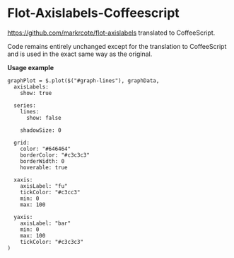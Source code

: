 Flot-Axislabels-Coffeescript
============================

https://github.com/markrcote/flot-axislabels translated to CoffeeScript.

Code remains entirely unchanged except for the translation to CoffeeScript and is used in the exact same way as the original. 

**Usage example**

    graphPlot = $.plot($("#graph-lines"), graphData,
      axisLabels:
        show: true
    
      series:
        lines:
          show: false
    
        shadowSize: 0
    
      grid:
        color: "#646464"
        borderColor: "#c3c3c3"
        borderWidth: 0
        hoverable: true
    
      xaxis:
        axisLabel: "fu"
        tickColor: "#c3cc3"
        min: 0
        max: 100
    
      yaxis:
        axisLabel: "bar"
        min: 0
        max: 100
        tickColor: "#c3c3c3"
    )